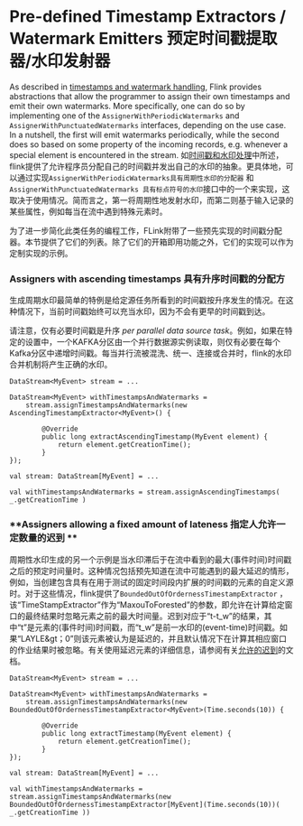 

# Pre-defined Timestamp Extractors / Watermark Emitters 预定时间戳提取器/水印发射器

As described in [timestamps and watermark handling](//ci.apache.org/projects/flink/flink-docs-release-1.7/dev/event_timestamps_watermarks.html), Flink provides abstractions that allow the programmer to assign their own timestamps and emit their own watermarks. More specifically, one can do so by implementing one of the `AssignerWithPeriodicWatermarks` and `AssignerWithPunctuatedWatermarks` interfaces, depending on the use case. In a nutshell, the first will emit watermarks periodically, while the second does so based on some property of the incoming records, e.g. whenever a special element is encountered in the stream.
如[时间戳和水印处理](//ci.apache.org/projects/flink/flink-docs-release-1.7/dev/event_timestamps_watermarks.html)中所述，flink提供了允许程序员分配自己的时间戳并发出自己的水印的抽象。更具体地，可以通过实现`AssignerWithPeriodicWatermarks具有周期性水印的分配器`  和 `AssignerWithPunctuatedWatermarks 具有标点符号的水印`接口中的一个来实现，这取决于使用情况。简而言之，第一将周期性地发射水印，而第二则基于输入记录的某些属性，例如每当在流中遇到特殊元素时。

为了进一步简化此类任务的编程工作，FLink附带了一些预先实现的时间戳分配器。本节提供了它们的列表。除了它们的开箱即用功能之外，它们的实现可以作为定制实现的示例。

### **Assigners with ascending timestamps 具有升序时间戳的分配方**

生成周期水印最简单的特例是给定源任务所看到的时间戳按升序发生的情况。在这种情况下，当前时间戳始终可以充当水印，因为不会有更早的时间戳到达。

请注意，仅有必要时间戳是升序 _per parallel data source task_。例如，如果在特定的设置中，一个KAFKA分区由一个并行数据源实例读取，则仅有必要在每个Kafka分区中递增时间戳。每当并行流被混洗、统一、连接或合并时，flink的水印合并机制将产生正确的水印。



```
DataStream<MyEvent> stream = ...

DataStream<MyEvent> withTimestampsAndWatermarks =
    stream.assignTimestampsAndWatermarks(new AscendingTimestampExtractor<MyEvent>() {

        @Override
        public long extractAscendingTimestamp(MyEvent element) {
            return element.getCreationTime();
        }
});
```





```
val stream: DataStream[MyEvent] = ...

val withTimestampsAndWatermarks = stream.assignAscendingTimestamps( _.getCreationTime )
```



### **Assigners allowing a fixed amount of lateness 指定人允许一定数量的迟到 **

周期性水印生成的另一个示例是当水印滞后于在流中看到的最大(事件时间)时间戳之后的预定时间量时。这种情况包括预先知道在流中可能遇到的最大延迟的情形，例如，当创建包含具有在用于测试的固定时间段内扩展的时间戳的元素的自定义源时。对于这些情况，flink提供了`BoundedOutOfOrdernessTimestampExtractor` ，该“TimeStampExtractor”作为“MaxouToForested”的参数，即允许在计算给定窗口的最终结果时忽略元素之前的最大时间量。迟到对应于“t-t_w”的结果，其中“t”是元素的(事件时间)时间戳，而“t_w”是前一水印的(event-time)时间戳。如果“LAYLE&gt；0”则该元素被认为是延迟的，并且默认情况下在计算其相应窗口的作业结果时被忽略。有关使用延迟元素的详细信息，请参阅有关[允许的迟到](//ci.apache.org/projects/flink/flink-docs-release-1.7/dev/stream/operators/windows.html#allowed-lateness)的文档。



```
DataStream<MyEvent> stream = ...

DataStream<MyEvent> withTimestampsAndWatermarks =
    stream.assignTimestampsAndWatermarks(new BoundedOutOfOrdernessTimestampExtractor<MyEvent>(Time.seconds(10)) {

        @Override
        public long extractTimestamp(MyEvent element) {
            return element.getCreationTime();
        }
});
```





```
val stream: DataStream[MyEvent] = ...

val withTimestampsAndWatermarks = stream.assignTimestampsAndWatermarks(new BoundedOutOfOrdernessTimestampExtractor[MyEvent](Time.seconds(10))( _.getCreationTime ))
```



